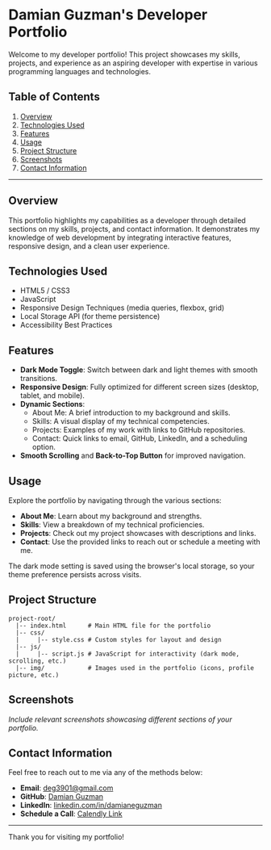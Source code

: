 # Damian Guzman's Developer Portfolio

Welcome to my developer portfolio! This project showcases my skills, projects, and experience as an aspiring developer with expertise in various programming languages and technologies.

## Table of Contents
1. [Overview](#overview)
2. [Technologies Used](#technologies-used)
3. [Features](#features)
4. [Usage](#usage)
5. [Project Structure](#project-structure)
6. [Screenshots](#screenshots)
7. [Contact Information](#contact-information)

---

## Overview
This portfolio highlights my capabilities as a developer through detailed sections on my skills, projects, and contact information. It demonstrates my knowledge of web development by integrating interactive features, responsive design, and a clean user experience.

## Technologies Used
- HTML5 / CSS3
- JavaScript
- Responsive Design Techniques (media queries, flexbox, grid)
- Local Storage API (for theme persistence)
- Accessibility Best Practices

## Features
- **Dark Mode Toggle**: Switch between dark and light themes with smooth transitions.
- **Responsive Design**: Fully optimized for different screen sizes (desktop, tablet, and mobile).
- **Dynamic Sections**:
  - About Me: A brief introduction to my background and skills.
  - Skills: A visual display of my technical competencies.
  - Projects: Examples of my work with links to GitHub repositories.
  - Contact: Quick links to email, GitHub, LinkedIn, and a scheduling option.
- **Smooth Scrolling** and **Back-to-Top Button** for improved navigation.

## Usage
Explore the portfolio by navigating through the various sections:
- **About Me**: Learn about my background and strengths.
- **Skills**: View a breakdown of my technical proficiencies.
- **Projects**: Check out my project showcases with descriptions and links.
- **Contact**: Use the provided links to reach out or schedule a meeting with me.

The dark mode setting is saved using the browser's local storage, so your theme preference persists across visits.

## Project Structure
```
project-root/
  |-- index.html      # Main HTML file for the portfolio
  |-- css/
  |     |-- style.css # Custom styles for layout and design
  |-- js/
  |     |-- script.js # JavaScript for interactivity (dark mode, scrolling, etc.)
  |-- img/            # Images used in the portfolio (icons, profile picture, etc.)
```

## Screenshots
*Include relevant screenshots showcasing different sections of your portfolio.*

## Contact Information
Feel free to reach out to me via any of the methods below:
- **Email**: [deg3901@gmail.com](mailto:deg3901@gmail.com)
- **GitHub**: [Damian Guzman](https://github.com/dguzman39)
- **LinkedIn**: [linkedin.com/in/damianeguzman](https://linkedin.com/in/damianeguzman)
- **Schedule a Call**: [Calendly Link](https://calendly.com/damianeguzman)

---

Thank you for visiting my portfolio!
